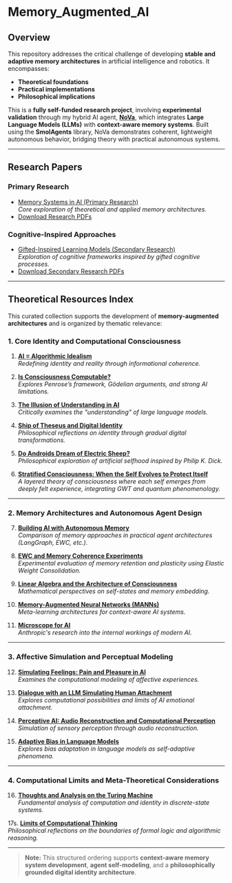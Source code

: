 # Memory_Augmented_AI

## Overview

This repository addresses the critical challenge of developing **stable and adaptive memory architectures** in artificial intelligence and robotics. It encompasses:

- **Theoretical foundations**
- **Practical implementations**
- **Philosophical implications**

This is a **fully self-funded research project**, involving **experimental validation** through my hybrid AI agent, [**NoVa**](https://github.com/Mike014/__NoVa__), which integrates **Large Language Models (LLMs)** with **context-aware memory systems**. Built using the **SmolAgents** library, NoVa demonstrates coherent, lightweight autonomous behavior, bridging theory with practical autonomous systems.

---

## Research Papers

### Primary Research
- [Memory Systems in AI (Primary Research)](https://github.com/Mike014/Memory_Augmented_AI/blob/main/Memory_Augmented_AI.ipynb)  
  *Core exploration of theoretical and applied memory architectures.*
- [Download Research PDFs](https://zenodo.org/records/14976723)

### Cognitive-Inspired Approaches
- [Gifted-Inspired Learning Models (Secondary Research)](https://github.com/Mike014/Memory_Augmented_AI/blob/main/AI_Memory_and_Gifted-Inspired_Learning.ipynb)  
  *Exploration of cognitive frameworks inspired by gifted cognitive processes.*
- [Download Secondary Research PDFs](https://zenodo.org/records/14988996)

---

## Theoretical Resources Index

This curated collection supports the development of **memory-augmented architectures** and is organized by thematic relevance:

### 1. Core Identity and Computational Consciousness

1. **[AI = Algorithmic Idealism](https://github.com/Mike014/Memory_Augmented_AI/blob/main/Computational_Reality.ipynb)**  
   *Redefining identity and reality through informational coherence.*

2. **[Is Consciousness Computable?](https://medium.com/@mikgrimaldi7/the-consciousness-paradox-penrose-strong-ai-and-soma-8442f16ee2f9)**  
   *Explores Penrose’s framework, Gödelian arguments, and strong AI limitations.*

3. **[The Illusion of Understanding in AI](https://github.com/Mike014/Memory_Augmented_AI/blob/main/The_Illusion_of_Understanding_in_AI.ipynb)**  
   *Critically examines the "understanding" of large language models.*

4. **[Ship of Theseus and Digital Identity](https://medium.com/@mikgrimaldi7/the-ship-of-theseus-paradox-and-digital-identity-in-soma-8fbf865f8a87)**  
   *Philosophical reflections on identity through gradual digital transformations.*

5. **[Do Androids Dream of Electric Sheep?](https://medium.com/@mikgrimaldi7/what-artificial-intelligence-really-is-today-computational-thinking-agents-and-the-reality-2e05dc3a2460)**  
   *Philosophical exploration of artificial selfhood inspired by Philip K. Dick.*

6. **[Stratified Consciousness: When the Self Evolves to Protect Itself](https://medium.com/@mikgrimaldi7/stratified-consciousness-when-the-self-evolves-to-protect-itself-a973b9b72976)**  
   *A layered theory of consciousness where each self emerges from deeply felt experience, integrating GWT and quantum phenomenology.*


---

### 2\. Memory Architectures and Autonomous Agent Design

7. **[Building AI with Autonomous Memory](https://medium.com/@mikgrimaldi7/building-ai-with-autonomous-memory-a-comparison-of-langgraph-brain-inspired-models-and-ewc-54eaff4275e3)**  
   *Comparison of memory approaches in practical agent architectures (LangGraph, EWC, etc.).*

8. **[EWC and Memory Coherence Experiments](https://github.com/Mike014/My_AI_Engineer_Portfolio_Projects/blob/22317d42e9c8a08a437ae0dfe07c3e5f14a8a949/Deep_Learning/Keras_NN/Transformers_with_Keras.ipynb)**  
   *Experimental evaluation of memory retention and plasticity using Elastic Weight Consolidation.*

9. **[Linear Algebra and the Architecture of Consciousness](https://medium.com/@mikgrimaldi7/linear-algebra-and-the-architecture-of-consciousness-34b0f7671718)**  
   *Mathematical perspectives on self-states and memory embedding.*

10. **[Memory-Augmented Neural Networks (MANNs)](https://github.com/Mike014/Memory_Augmented_AI/blob/main/Memory_Augmented_Neural_Networks.ipynb)**  
   *Meta-learning architectures for context-aware AI systems.*

11. **[Microscope for AI](https://github.com/Mike014/Memory_Augmented_AI/blob/main/microscope_for_AI.ipynb)**  
   *Anthropic's research into the internal workings of modern AI.*

---

### 3\. Affective Simulation and Perceptual Modeling

12. **[Simulating Feelings: Pain and Pleasure in AI](https://github.com/Mike014/Memory_Augmented_AI/blob/main/Simulating_Feelings_Pain_and_Pleasure_in_the_Age_of_AI.ipynb)**  
   *Examines the computational modeling of affective experiences.*

13. **[Dialogue with an LLM Simulating Human Attachment](https://medium.com/@mikgrimaldi7/computational-attachment-a-reflection-609364bd42e0)**  
   *Explores computational possibilities and limits of AI emotional attachment.*

14. **[Perceptive AI: Audio Reconstruction and Computational Perception](https://app.readytensor.ai/publications/omnia-hybrid-autoencoder-for-audio-spectrogram-reconstruction-and-enhancement-kZXyHHNcIvf4)**  
   *Simulation of sensory perception through audio reconstruction.*

15. **[Adaptive Bias in Language Models](https://medium.com/@mikgrimaldi7/adaptive-bias-in-language-models-c3a2eec79133)**  
   *Explores bias adaptation in language models as self-adaptive phenomena.*

---

### 4\. Computational Limits and Meta-Theoretical Considerations

16. **[Thoughts and Analysis on the Turing Machine](https://github.com/Mike014/Memory_Augmented_AI/blob/main/The_Turing_Machine.ipynb)**  
   *Fundamental analysis of computation and identity in discrete-state systems.*

17s. **[Limits of Computational Thinking](https://medium.com/@mikgrimaldi7/artificial-intelligence-consciousness-and-the-limits-of-computational-thinking-2ba34a7d0299)**  
   *Philosophical reflections on the boundaries of formal logic and algorithmic reasoning.*

---

> **Note:** This structured ordering supports **context-aware memory system development**, **agent self-modeling**, and a **philosophically grounded digital identity architecture**.

